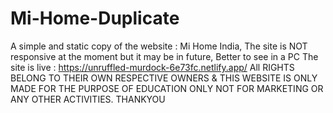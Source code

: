 # Mi-Home-Duplicate
A simple and static copy of the website : Mi Home India, 
The site is NOT responsive at the moment but it may be in future,
Better to see in a PC
The site is live :
https://unruffled-murdock-6e73fc.netlify.app/
All RIGHTS BELONG TO THEIR OWN RESPECTIVE OWNERS & THIS WEBSITE IS ONLY MADE FOR THE PURPOSE OF EDUCATION ONLY NOT FOR MARKETING OR ANY OTHER ACTIVITIES.
THANKYOU
